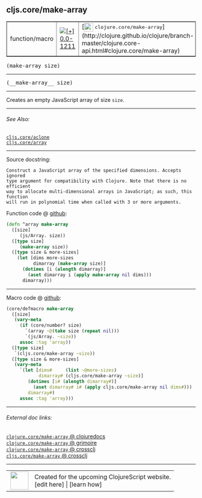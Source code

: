 ## cljs.core/make-array



 <table border="1">
<tr>
<td>function/macro</td>
<td><a href="https://github.com/cljsinfo/cljs-api-docs/tree/0.0-1211"><img valign="middle" alt="[+] 0.0-1211" title="Added in 0.0-1211" src="https://img.shields.io/badge/+-0.0--1211-lightgrey.svg"></a> </td>
<td>
[<img height="24px" valign="middle" src="http://i.imgur.com/1GjPKvB.png"> <samp>clojure.core/make-array</samp>](http://clojure.github.io/clojure/branch-master/clojure.core-api.html#clojure.core/make-array)
</td>
</tr>
</table>

<samp>(make-array size)</samp><br>

---

 <samp>
(__make-array__ size)<br>
</samp>

---

Creates an empty JavaScript array of size `size`.



---


###### See Also:

[`cljs.core/aclone`](../cljs.core/aclone.md)<br>
[`cljs.core/array`](../cljs.core/array.md)<br>

---


Source docstring:

```
Construct a JavaScript array of the specified dimensions. Accepts ignored
type argument for compatibility with Clojure. Note that there is no efficient
way to allocate multi-dimensional arrays in JavaScript; as such, this function
will run in polynomial time when called with 3 or more arguments.
```


Function code @ [github]():

```clj
(defn ^array make-array
  ([size]
     (js/Array. size))
  ([type size]
     (make-array size))
  ([type size & more-sizes]
    (let [dims more-sizes
          dimarray (make-array size)]
      (dotimes [i (alength dimarray)]
        (aset dimarray i (apply make-array nil dims)))
      dimarray)))
```

<!--
Repo - tag - source tree - lines:

 <pre>

</pre>

-->

---

Macro code @ [github]():

```clj
(core/defmacro make-array
  ([size]
   (vary-meta
     (if (core/number? size)
       `(array ~@(take size (repeat nil)))
       `(js/Array. ~size))
     assoc :tag 'array))
  ([type size]
   `(cljs.core/make-array ~size))
  ([type size & more-sizes]
   (vary-meta
     `(let [dims#     (list ~@more-sizes)
            dimarray# (cljs.core/make-array ~size)]
        (dotimes [i# (alength dimarray#)]
          (aset dimarray# i# (apply cljs.core/make-array nil dims#)))
        dimarray#)
     assoc :tag 'array)))
```

<!--
Repo - tag - source tree - lines:

 <pre>

</pre>
-->

---


###### External doc links:

[`clojure.core/make-array` @ clojuredocs](http://clojuredocs.org/clojure.core/make-array)<br>
[`clojure.core/make-array` @ grimoire](http://conj.io/store/v1/org.clojure/clojure/1.7.0-beta3/clj/clojure.core/make-array/)<br>
[`clojure.core/make-array` @ crossclj](http://crossclj.info/fun/clojure.core/make-array.html)<br>
[`cljs.core/make-array` @ crossclj](http://crossclj.info/fun/cljs.core.cljs/make-array.html)<br>

---

 <table>
<tr><td>
<img valign="middle" align="right" width="48px" src="http://i.imgur.com/Hi20huC.png">
</td><td>
Created for the upcoming ClojureScript website.<br>
[edit here] | [learn how]
</td></tr></table>

[edit here]:https://github.com/cljsinfo/cljs-api-docs/blob/master/cljsdoc/cljs.core/make-array.cljsdoc
[learn how]:https://github.com/cljsinfo/cljs-api-docs/wiki/cljsdoc-files

<!--

This information was too distracting to show to readers, but I'll leave it
commented here since it is helpful to:

- pretty-print the data used to generate this document
- and show how to retrieve that data



The API data for this symbol:

```clj
{:description "Creates an empty JavaScript array of size `size`.",
 :return-type array,
 :ns "cljs.core",
 :name "make-array",
 :signature ["[size]"],
 :name-encode "make-array",
 :history [["+" "0.0-1211"]],
 :type "function/macro",
 :clj-equiv {:full-name "clojure.core/make-array",
             :url "http://clojure.github.io/clojure/branch-master/clojure.core-api.html#clojure.core/make-array"},
 :related ["cljs.core/aclone" "cljs.core/array"],
 :full-name-encode "cljs.core/make-array",
 :source {:code "(defn ^array make-array\n  ([size]\n     (js/Array. size))\n  ([type size]\n     (make-array size))\n  ([type size & more-sizes]\n    (let [dims more-sizes\n          dimarray (make-array size)]\n      (dotimes [i (alength dimarray)]\n        (aset dimarray i (apply make-array nil dims)))\n      dimarray)))",
          :title "Function code",
          :repo "clojurescript",
          :tag "r1.9.36",
          :filename "src/main/cljs/cljs/core.cljs",
          :lines [358 372],
          :url "https://github.com/clojure/clojurescript/blob/r1.9.36/src/main/cljs/cljs/core.cljs#L358-L372"},
 :extra-sources [{:code "(core/defmacro make-array\n  ([size]\n   (vary-meta\n     (if (core/number? size)\n       `(array ~@(take size (repeat nil)))\n       `(js/Array. ~size))\n     assoc :tag 'array))\n  ([type size]\n   `(cljs.core/make-array ~size))\n  ([type size & more-sizes]\n   (vary-meta\n     `(let [dims#     (list ~@more-sizes)\n            dimarray# (cljs.core/make-array ~size)]\n        (dotimes [i# (alength dimarray#)]\n          (aset dimarray# i# (apply cljs.core/make-array nil dims#)))\n        dimarray#)\n     assoc :tag 'array)))",
                  :title "Macro code",
                  :repo "clojurescript",
                  :tag "r1.9.36",
                  :filename "src/main/clojure/cljs/core.cljc",
                  :lines [2381 2397],
                  :url "https://github.com/clojure/clojurescript/blob/r1.9.36/src/main/clojure/cljs/core.cljc#L2381-L2397"}],
 :usage ["(make-array size)"],
 :full-name "cljs.core/make-array",
 :docstring "Construct a JavaScript array of the specified dimensions. Accepts ignored\ntype argument for compatibility with Clojure. Note that there is no efficient\nway to allocate multi-dimensional arrays in JavaScript; as such, this function\nwill run in polynomial time when called with 3 or more arguments.",
 :cljsdoc-url "https://github.com/cljsinfo/cljs-api-docs/blob/master/cljsdoc/cljs.core/make-array.cljsdoc"}

```

Retrieve the API data for this symbol:

```clj
;; from Clojure REPL
(require '[clojure.edn :as edn])
(-> (slurp "https://raw.githubusercontent.com/cljsinfo/cljs-api-docs/catalog/cljs-api.edn")
    (edn/read-string)
    (get-in [:symbols "cljs.core/make-array"]))
```

-->
